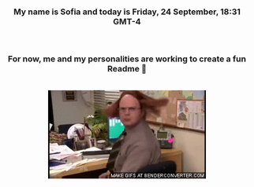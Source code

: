 


<div align="center">
<h3 >My name is Sofia and today is Friday, 24 September, 18:31 GMT-4</h3><br>
<h3 >For now, me and my personalities are working to create a fun Readme 👋
</h3><br>
<img src='img/dwight.gif' alt='working...'/>
</div>
